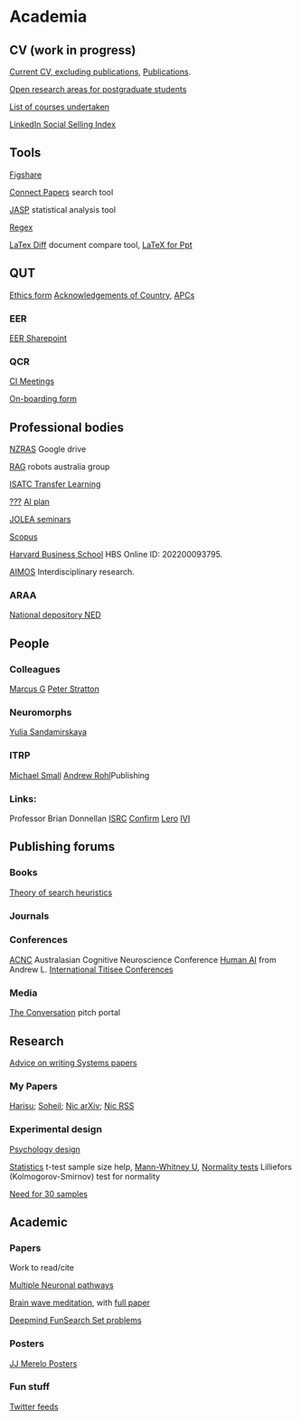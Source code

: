 # Academia 

## CV (work in progress)
[Current CV, excluding publications](), 
[Publications]().

[Open research areas for postgraduate students](HDR_projects.html)

[List of courses undertaken](Training.html)

[LinkedIn Social Selling Index](https://www.linkedin.com/sales/ssi) 

## Tools
[Figshare](https://knowledge.figshare.com/institutions)

[Connect Papers](https://www.connectedpapers.com/) search tool

[JASP](https://jasp-stats.org/) statistical analysis tool

[Regex](https://www.autoregex.xyz/)

[LaTex Diff](https://3142.nl/latex-diff/) document compare tool, [LaTeX for Ppt](https://www.jonathanleroux.org/software/iguanatex/)

## QUT
[Ethics form](https://ethics-forms.research.qut.edu.au/)
[Acknowledgements of Country](https://brand-centre.qut.edu.au/bms/category/browse.cfm?category=1407), 
[APCs](https://qutvirtual4.qut.edu.au/group/staff/research/publishing-and-impact/open-access/apply-for-apc-support)

### EER
[EER Sharepoint](https://connectqutedu.sharepoint.com/sites/EERSchoolInternalInformation)

### QCR
[CI Meetings](https://wiki.qut.edu.au/display/cyphy/CI+Meetings)

[On-boarding form](https://forms.office.com/Pages/ResponsePage.aspx?id=o1IL3MVo90SIHZOD2IULlo8Y8udAS4pAg8yoEh1iaaZUNkdDWEJVODdJVUhOWFNRWUJPU0QzNjUxNy4u)

## Professional bodies
[NZRAS](https://drive.google.com/drive/folders/0AAm8eYdAbB5cUk9PVA) Google drive

[RAG](https://roboausnet.com.au/news/) robots australia group

[ISATC Transfer Learning](https://homepages.ecs.vuw.ac.nz/~xuebing/IEEE/TF_TransferLearning-TransferOptimization.html)

<!-- Journals, conferences and tools -->

[???](https://app.ithenticate.com/en_us/folder)
[AI plan](https://www.industry.gov.au/data-and-publications/australias-artificial-intelligence-action-plan)

[JOLEA seminars](https://event.cwi.nl/jolea/)

[Scopus](https://www.scopus.com/authid/detail.uri?authorId=17433255300)

[Harvard Business School](https://account.myhbx.org/MyDashboard?qs=D8ODHnKU37VPZFru5J2hVF0WPROntHLRG%2FYBCcLheX4%3D) HBS Online ID: 202200093795.

[AIMOS](https://aimos.community/) Interdisciplinary research.

### ARAA
[National depository NED](https://ned.gov.au/ned/)

## People

### Colleagues 
[Marcus G](https://marcusgal.github.io/)
[Peter Stratton](https://mind2mojo.wordpress.com/)

### Neuromorphs
[Yulia Sandamirskaya](http://sandamirskaya.eu/)

### ITRP
[Michael Small](https://research-repository.uwa.edu.au/en/persons/michael-small)
[Andrew Rohl](https://staffportal.curtin.edu.au/staff/profile/view/andrew-rohl-d7560432/)Publishing

### Links: 
Professor Brian Donnellan
[ISRC](https://www.ulster.ac.uk/research/topic/computer-science/intelligent-systems-research-centre)
[Confirm](https://confirm.ie/)
[Lero](https://lero.ie/)
[IVI](https://ivi.ie/)

## Publishing forums

### Books
[Theory of search heuristics](https://www.google.com.au/books/edition/Theory_of_Randomized_Search_Heuristics/Y2OtGyL6gyUC?hl=en&gbpv=1&printsec=frontcover)

### Journals

### Conferences
[ACNC](https://www.acns.org.au/conferences/) Australasian Cognitive Neuroscience Conference 
[Human AI](https://hmieai2022.cs.umu.se/index.php/schedule/) from Andrew L.
[International Titisee Conferences](https://www.bifonds.de/de/titisee-konferenzen/upcoming-itcs.html)

### Media 
[The Conversation](https://theconversation.com/au/pitches) pitch portal

## Research
[Advice on writing Systems papers](https://hauser-kris.medium.com/putting-the-systems-back-into-rss-recommendations-for-reviewers-and-authors-d28c33fa17e4)

### My Papers

[Harisu](https://ieeexplore.ieee.org/document/9516955?source=authoralert); 
[Soheil](https://www.sciencedirect.com/science/article/abs/pii/S1364032122000259); 
[Nic arXiv](https://arxiv.org/abs/2302.06039); 
[Nic RSS](https://openreview.net/group?id=roboticsfoundation.org/RSS/2024/Conference/Authors&referrer=%5BHomepage%5D(%2F))

### Experimental design
[Psychology design](https://opentext.wsu.edu/carriecuttler/chapter/experimental-design/)

[Statistics](https://www.scalestatistics.com/sample-size-for-wilcoxon-test.html) t-test sample size help, [Mann-Whitney U](https://sphweb.bumc.bu.edu/otlt/mph-modules/bs/bs704_nonparametric/bs704_nonparametric4.html), [Normality tests](https://www.statisticshowto.com/lilliefors-test/) Lilliefors (Kolmogorov-Smirnov) test for normality

[Need for 30 samples](https://sphweb.bumc.bu.edu/otlt/mph-modules/bs/bs704_nonparametric/bs704_nonparametric4.html)

## Academic 

### Papers
Work to read/cite

[Multiple Neuronal pathways](https://www.nature.com/articles/s41467-023-43971-z) 

[Brain wave meditation](https://pubmed.ncbi.nlm.nih.gov/37777153/), with [full paper](https://www.sciencedirect.com/science/article/abs/pii/S0028393223002282?via%3Dihub) 

[Deepmind FunSearch Set problems](https://www.nature.com/articles/d41586-023-04043-w) 


### Posters

[JJ Merelo Posters](https://jjmerelo.medium.com/make-your-poster-presentation-awesome-97d021258d78)

### Fun stuff
[Twitter feeds](https://www.editage.com/insights/ko/node/5324)
